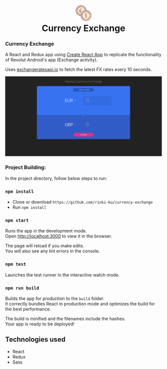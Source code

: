 <h1 align="center">
  	<img height="50" src="public/currency.png" alt="Currnecy Exchange" /> <br> Currency Exchange
</h1>

### Currency Exchange

A React and Redux app using [Create React App](https://github.com/facebook/create-react-app) to replicate the functionality of Revolut Android's app (Exchange activity).

Uses [exchangeratesapi.io](https://api.exchangeratesapi.io/latest) to fetch the latest FX rates every 10 seconds.

![Screenshot of Exchange](revolut-exchange.png)

### Project Building:

In the project directory, follow below steps to run:

### `npm install`

- Clone or download `https://github.com/rinki-ku/currency-exchange`
- Run `npm install`

### `npm start`

Runs the app in the development mode.<br>
Open [http://localhost:3000](http://localhost:3000) to view it in the browser.

The page will reload if you make edits.<br>
You will also see any lint errors in the console.

### `npm test`

Launches the test runner in the interactive watch mode.<br>

### `npm run build`

Builds the app for production to the `build` folder.<br>
It correctly bundles React in production mode and optimizes the build for the best performance.

The build is minified and the filenames include the hashes.<br>
Your app is ready to be deployed!

## Technologies used

- React
- Redux
- Sass
